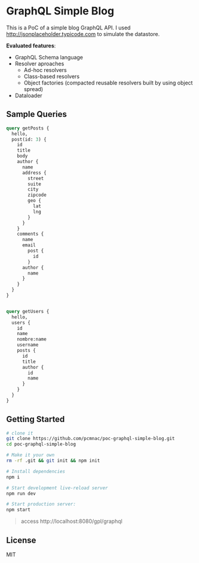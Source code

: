 GraphQL Simple Blog
==================================

This is a PoC of a simple blog GraphQL API. I used http://jsonplaceholder.typicode.com to simulate the datastore.

**Evaluated features**:
 - GraphQL Schema language
 - Resolver aproaches
   - Ad-hoc resolvers
   - Class-based resolvers
   - Object factories (compacted reusable resolvers built by using object spread)
 - Dataloader


Sample Queries
--------------

```graphql
query getPosts {
  hello,
  post(id: 3) {
    id
    title
    body
    author {
      name
      address {
        street
        suite
        city
        zipcode
        geo {
          lat
          lng
        }
      }
    }
    comments {
      name
      email
    	post {
    	  id
    	}
      author {
        name
      }
    }
  }
}


query getUsers {
  hello,
  users {
    id
    name
    nombre:name
    username
    posts {
      id
      title
      author {
        id
        name
      }
    }
  }
}
```


Getting Started
---------------

```sh
# clone it
git clone https://github.com/pcmnac/poc-graphql-simple-blog.git
cd poc-graphql-simple-blog

# Make it your own
rm -rf .git && git init && npm init

# Install dependencies
npm i

# Start development live-reload server
npm run dev

# Start production server:
npm start
```

> access http://localhost:8080/gpl/graphql

License
-------

MIT

